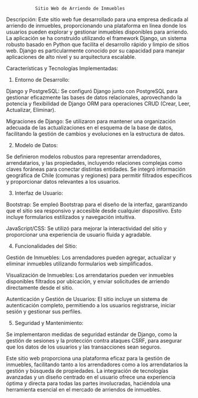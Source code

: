 
               Sitio Web de Arriendo de Inmuebles
Descripción:
Este sitio web fue desarrollado para una empresa dedicada al arriendo de inmuebles, proporcionando una plataforma en línea donde los usuarios pueden explorar y gestionar inmuebles disponibles para arriendo. La aplicación se ha construido utilizando el framework Django, un sistema robusto basado en Python que facilita el desarrollo rápido y limpio de sitios web. Django es particularmente conocido por su capacidad para manejar aplicaciones de alto nivel y su arquitectura escalable.

Características y Tecnologías Implementadas:

1. Entorno de Desarrollo:

Django y PostgreSQL: Se configuró Django junto con PostgreSQL para gestionar eficazmente las bases de datos relacionales, aprovechando la potencia y flexibilidad de Django ORM para operaciones CRUD (Crear, Leer, Actualizar, Eliminar).

Migraciones de Django: Se utilizaron para mantener una organización adecuada de las actualizaciones en el esquema de la base de datos, facilitando la gestión de cambios y evoluciones en la estructura de datos.

2. Modelo de Datos:

Se definieron modelos robustos para representar arrendadores, arrendatarios, y las propiedades, incluyendo relaciones complejas como claves foráneas para conectar distintas entidades.
Se integró información geográfica de Chile (comunas y regiones) para permitir filtrados específicos y proporcionar datos relevantes a los usuarios.

3. Interfaz de Usuario:

Bootstrap: Se empleó Bootstrap para el diseño de la interfaz, garantizando que el sitio sea responsivo y accesible desde cualquier dispositivo. Esto incluye formularios estilizados y navegación intuitiva.

JavaScript/CSS: Se utilizó para mejorar la interactividad del sitio y proporcionar una experiencia de usuario fluida y agradable.

4. Funcionalidades del Sitio:

Gestión de Inmuebles: Los arrendadores pueden agregar, actualizar y eliminar inmuebles utilizando formularios web simplificados.

Visualización de Inmuebles: Los arrendatarios pueden ver inmuebles disponibles filtrados por ubicación, y enviar solicitudes de arriendo directamente desde el sitio.

Autenticación y Gestión de Usuarios: El sitio incluye un sistema de autenticación completo, permitiendo a los usuarios registrarse, iniciar sesión y gestionar sus perfiles.

5. Seguridad y Mantenimiento:

Se implementaron medidas de seguridad estándar de Django, como la gestión de sesiones y la protección contra ataques CSRF, para asegurar que los datos de los usuarios y las transacciones sean seguros.

Este sitio web proporciona una plataforma eficaz para la gestión de inmuebles, facilitando tanto a los arrendadores como a los arrendatarios la gestión y búsqueda de propiedades. La integración de tecnologías avanzadas y un diseño centrado en el usuario ofrece una experiencia óptima y directa para todas las partes involucradas, haciéndola una herramienta esencial en el mercado de arriendos de inmuebles.